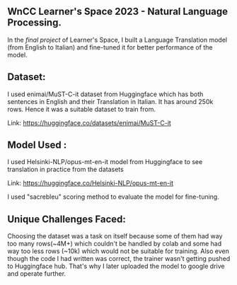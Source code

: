 ## WnCC Learner's Space 2023 - Natural Language Processing.

In the *final project* of Learner's Space, I built a Language Translation model (from English to Italian) and fine-tuned it for better performance of the model. 

## Dataset:
I used enimai/MuST-C-it dataset from Huggingface which has both sentences in English and their Translation in Italian. It has around 250k rows. Hence it was a suitable dataset to train from.

Link: https://huggingface.co/datasets/enimai/MuST-C-it

## Model Used : 
I used Helsinki-NLP/opus-mt-en-it model from Huggingface to see translation in practice from the datasets

Link: https://huggingface.co/Helsinki-NLP/opus-mt-en-it

I used "sacrebleu" scoring method to evaluate the model for fine-tuning. 

## Unique Challenges Faced:
Choosing the dataset was a task on itself because some of them had way too many rows(~4M+) which couldn't be handled by colab and some had way too less rows (~10k) which would not be suitable for training. Also even though the code I had written was correct, the trainer wasn't getting pushed to Huggingface hub. That's why I later uploaded the model to google drive and operate further.
